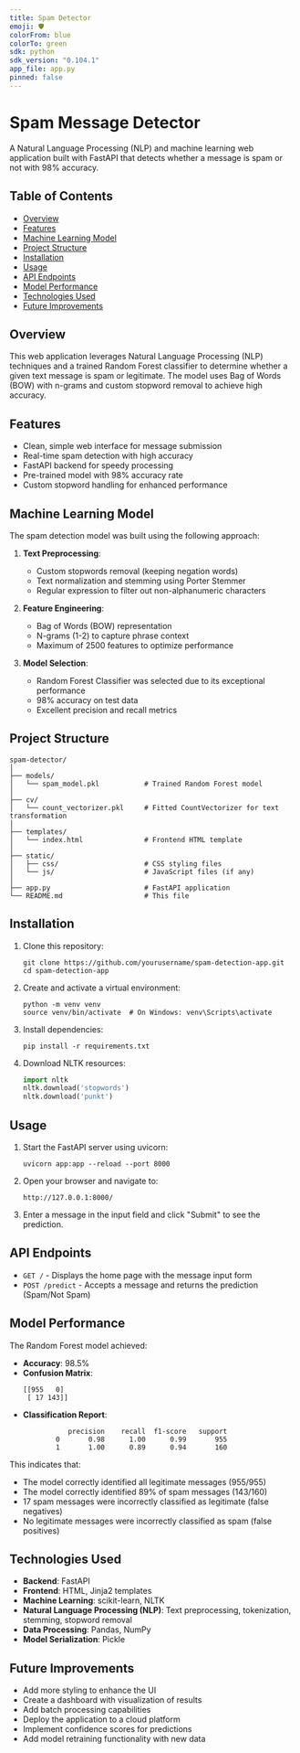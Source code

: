 ```yaml
---
title: Spam Detector
emoji: 🛡️
colorFrom: blue
colorTo: green
sdk: python
sdk_version: "0.104.1"
app_file: app.py
pinned: false
---
```


# Spam Message Detector

A Natural Language Processing (NLP) and machine learning web application built with FastAPI that detects whether a message is spam or not with 98% accuracy.

## Table of Contents
- [Overview](#overview)
- [Features](#features)
- [Machine Learning Model](#machine-learning-model)
- [Project Structure](#project-structure)
- [Installation](#installation)
- [Usage](#usage)
- [API Endpoints](#api-endpoints)
- [Model Performance](#model-performance)
- [Technologies Used](#technologies-used)
- [Future Improvements](#future-improvements)

## Overview

This web application leverages Natural Language Processing (NLP) techniques and a trained Random Forest classifier to determine whether a given text message is spam or legitimate. The model uses Bag of Words (BOW) with n-grams and custom stopword removal to achieve high accuracy.

## Features

- Clean, simple web interface for message submission
- Real-time spam detection with high accuracy
- FastAPI backend for speedy processing
- Pre-trained model with 98% accuracy rate
- Custom stopword handling for enhanced performance

## Machine Learning Model

The spam detection model was built using the following approach:

1. **Text Preprocessing**:
   - Custom stopwords removal (keeping negation words)
   - Text normalization and stemming using Porter Stemmer
   - Regular expression to filter out non-alphanumeric characters

2. **Feature Engineering**:
   - Bag of Words (BOW) representation
   - N-grams (1-2) to capture phrase context
   - Maximum of 2500 features to optimize performance

3. **Model Selection**:
   - Random Forest Classifier was selected due to its exceptional performance
   - 98% accuracy on test data
   - Excellent precision and recall metrics

## Project Structure

```
spam-detector/
│
├── models/
│   └── spam_model.pkl           # Trained Random Forest model
│
├── cv/
│   └── count_vectorizer.pkl     # Fitted CountVectorizer for text transformation
│
├── templates/
│   └── index.html               # Frontend HTML template
│
├── static/
│   ├── css/                     # CSS styling files
│   └── js/                      # JavaScript files (if any)
│
├── app.py                       # FastAPI application
└── README.md                    # This file
```

## Installation

1. Clone this repository:
   ```
   git clone https://github.com/yourusername/spam-detection-app.git
   cd spam-detection-app
   ```

2. Create and activate a virtual environment:
   ```
   python -m venv venv
   source venv/bin/activate  # On Windows: venv\Scripts\activate
   ```

3. Install dependencies:
   ```
   pip install -r requirements.txt
   ```

4. Download NLTK resources:
   ```python
   import nltk
   nltk.download('stopwords')
   nltk.download('punkt')
   ```

## Usage

1. Start the FastAPI server using uvicorn:
   ```
   uvicorn app:app --reload --port 8000
   ```

2. Open your browser and navigate to:
   ```
   http://127.0.0.1:8000/
   ```

3. Enter a message in the input field and click "Submit" to see the prediction.

## API Endpoints

- `GET /` - Displays the home page with the message input form
- `POST /predict` - Accepts a message and returns the prediction (Spam/Not Spam)

## Model Performance

The Random Forest model achieved:
- **Accuracy**: 98.5%
- **Confusion Matrix**:
  ```
  [[955   0]
   [ 17 143]]
  ```
- **Classification Report**:
  ```
             precision    recall  f1-score   support
          0       0.98      1.00      0.99       955
          1       1.00      0.89      0.94       160
  ```

This indicates that:
- The model correctly identified all legitimate messages (955/955)
- The model correctly identified 89% of spam messages (143/160)
- 17 spam messages were incorrectly classified as legitimate (false negatives)
- No legitimate messages were incorrectly classified as spam (false positives)

## Technologies Used

- **Backend**: FastAPI
- **Frontend**: HTML, Jinja2 templates
- **Machine Learning**: scikit-learn, NLTK
- **Natural Language Processing (NLP)**: Text preprocessing, tokenization, stemming, stopword removal
- **Data Processing**: Pandas, NumPy
- **Model Serialization**: Pickle

## Future Improvements

- Add more styling to enhance the UI
- Create a dashboard with visualization of results
- Add batch processing capabilities
- Deploy the application to a cloud platform
- Implement confidence scores for predictions
- Add model retraining functionality with new data